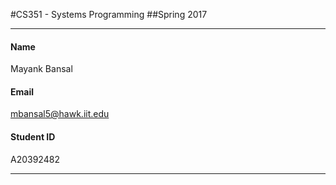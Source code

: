 #CS351 - Systems Programming
##Spring 2017  

*** 
 
#### Name
Mayank Bansal
#### Email
mbansal5@hawk.iit.edu
#### Student ID
A20392482
***